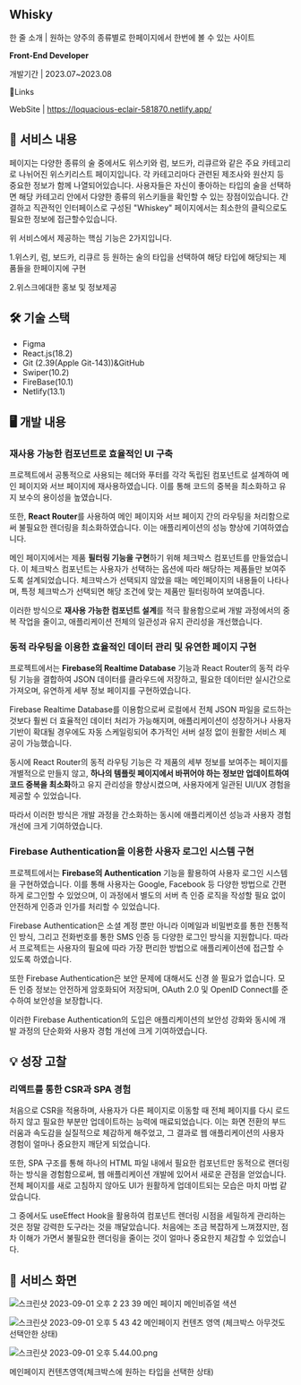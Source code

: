 ## Whisky

한 줄 소개 | 원하는 양주의 종류별로 한페이지에서 한번에 볼 수 있는 사이트


**Front-End Developer**

개발기간 | 2023.07~2023.08

🔗Links

WebSite | https://loquacious-eclair-581870.netlify.app/


## 📜 서비스 내용

페이지는 다양한 종류의 술 중에서도 위스키와 럼, 보드카, 리큐르와 같은 주요 카테고리로 나뉘어진 위스키리스트 페이지입니다. 각 카테고리마다 관련된 제조사와 원산지 등 중요한 정보가 함께 나열되어있습니다.
사용자들은 자신이 좋아하는 타입의 술을 선택하면 해당 카테고리 안에서 다양한 종류의 위스키들을 확인할 수 있는 장점이있습니다.
간결하고 직관적인 인터페이스로 구성된 "Whiskey" 페이지에서는 최소한의 클릭으로도 필요한 정보에 접근할수있습니다.

위 서비스에서 제공하는 핵심 기능은 2가지입니다.

1.위스키, 럼, 보드카, 리큐르 등 원하는 술의 타입을 선택하여 해당 타입에 해당되는 제품들을 한페이지에 구현

2.위스크에대한 홍보 및 정보제공

## 🛠 기술 스택

- Figma
- React.js(18.2)
- Git (2.39(Apple Git-143))&GitHub
- Swiper(10.2)
- FireBase(10.1)
- Netlify(13.1)

## 🖥 개발 내용

### **재사용 가능한 컴포넌트로 효율적인 UI 구축**

프로젝트에서 공통적으로 사용되는 헤더와 푸터를 각각 독립된 컴포넌트로 설계하여 메인 페이지와 서브 페이지에 재사용하였습니다. 이를 통해 코드의 중복을 최소화하고 유지 보수의 용이성을 높였습니다.

또한, **React Router**를 사용하여 메인 페이지와 서브 페이지 간의 라우팅을 처리함으로써 불필요한 렌더링을 최소화하였습니다. 이는 애플리케이션의 성능 향상에 기여하였습니다.

메인 페이지에서는 제품 **필터링 기능을 구현**하기 위해 체크박스 컴포넌트를 만들었습니다. 이 체크박스 컴포넌트는 사용자가 선택하는 옵션에 따라 해당하는 제품들만 보여주도록 설계되었습니다. 체크박스가 선택되지 않았을 때는 메인페이지의 내용들이 나타나며, 특정 체크박스가 선택되면 해당 조건에 맞는 제품만 필터링하여 보여줍니다.

이러한 방식으로 **재사용 가능한 컴포넌트 설계**를 적극 활용함으로써 개발 과정에서의 중복 작업을 줄이고, 애플리케이션 전체의 일관성과 유지 관리성을 개선했습니다.

### **동적 라우팅을 이용한 효율적인 데이터 관리 및 유연한 페이지 구현**

프로젝트에서는 **Firebase의 Realtime Database** 기능과 React Router의 동적 라우팅 기능을 결합하여 JSON 데이터를 클라우드에 저장하고, 필요한 데이터만 실시간으로 가져오며, 유연하게 세부 정보 페이지를 구현하였습니다.

Firebase Realtime Database를 이용함으로써 로컬에서 전체 JSON 파일을 로드하는 것보다 훨씬 더 효율적인 데이터 처리가 가능해지며, 애플리케이션이 성장하거나 사용자 기반이 확대될 경우에도 자동 스케일링되어 추가적인 서버 설정 없이 원활한 서비스 제공이 가능했습니다.

동시에 React Router의 동적 라우팅 기능은 각 제품의 세부 정보를 보여주는 페이지를 개별적으로 만들지 않고, **하나의 템플릿 페이지에서 바뀌어야 하는 정보만 업데이트하여 코드 중복을 최소화**하고 유지 관리성을 향상시켰으며, 사용자에게 일관된 UI/UX 경험을 제공할 수 있었습니다.

따라서 이러한 방식은 개발 과정을 간소화하는 동시에 애플리케이션 성능과 사용자 경험 개선에 크게 기여하였습니다.

### **Firebase Authentication을 이용한 사용자 로그인 시스템 구현**

프로젝트에서는 **Firebase의 Authentication** 기능을 활용하여 사용자 로그인 시스템을 구현하였습니다. 이를 통해 사용자는 Google, Facebook 등 다양한 방법으로 간편하게 로그인할 수 있었으며, 이 과정에서 별도의 서버 측 인증 로직을 작성할 필요 없이 안전하게 인증과 인가를 처리할 수 있었습니다.

Firebase Authentication은 소셜 계정 뿐만 아니라 이메일과 비밀번호를 통한 전통적인 방식, 그리고 전화번호를 통한 SMS 인증 등 다양한 로그인 방식을 지원합니다. 따라서 프로젝트는 사용자의 필요에 따라 가장 편리한 방법으로 애플리케이션에 접근할 수 있도록 하였습니다.

또한 Firebase Authentication은 보안 문제에 대해서도 신경 쓸 필요가 없습니다. 모든 인증 정보는 안전하게 암호화되어 저장되며, OAuth 2.0 및 OpenID Connect를 준수하여 보안성을 보장합니다.

이러한 Firebase Authentication의 도입은 애플리케이션의 보안성 강화와 동시에 개발 과정의 단순화와 사용자 경험 개선에 크게 기여하였습니다.

## 💡 성장 고찰

### **리액트를 통한 CSR과 SPA 경험**

처음으로 CSR을 적용하며, 사용자가 다른 페이지로 이동할 때 전체 페이지를 다시 로드하지 않고 필요한 부분만 업데이트하는 능력에 매료되었습니다. 이는 화면 전환의 부드러움과 속도감을 실질적으로 체감하게 해주었고, 그 결과로 웹 애플리케이션의 사용자 경험이 얼마나 중요한지 깨닫게 되었습니다.

또한, SPA 구조를 통해 하나의 HTML 파일 내에서 필요한 컴포넌트만 동적으로 랜더링하는 방식을 경험함으로써, 웹 애플리케이션 개발에 있어서 새로운 관점을 얻었습니다. 전체 페이지를 새로 고침하지 않아도 UI가 원활하게 업데이트되는 모습은 마치 마법 같았습니다.

그 중에서도 useEffect Hook을 활용하여 컴포넌트 렌더링 시점을 세밀하게 관리하는 것은 정말 강력한 도구라는 것을 깨달았습니다. 처음에는 조금 복잡하게 느껴졌지만, 점차 이해가 가면서 불필요한 랜더링을 줄이는 것이 얼마나 중요한지 체감할 수 있었습니다.

## 👀 서비스 화면

![스크린샷 2023-09-01 오후 2 23 39](https://github.com/nox590276/whisky/assets/137986145/dd938a68-cc8d-44fc-a218-b9e773f6de3f)
메인 페이지 메인비쥬얼 색션

![스크린샷 2023-09-01 오후 5 43 42](https://github.com/nox590276/whisky/assets/137986145/52a3edf9-2840-4e45-8b79-48f744773d49)
메인페이지 컨텐츠 영역 (체크박스 아무것도 선택안한 상태)

![스크린샷 2023-09-01 오후 5.44.00.png](https://prod-files-secure.s3.us-west-2.amazonaws.com/d5ebef8f-60b3-4193-93dd-0841a84faf13/201990a2-3287-445f-8f38-a4fb017b3b18/%E1%84%89%E1%85%B3%E1%84%8F%E1%85%B3%E1%84%85%E1%85%B5%E1%86%AB%E1%84%89%E1%85%A3%E1%86%BA_2023-09-01_%E1%84%8B%E1%85%A9%E1%84%92%E1%85%AE_5.44.00.png)

메인페이지 컨텐츠영역(체크박스에 원하는 타입을 선택한 상태)
